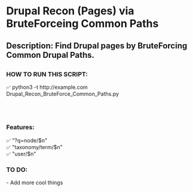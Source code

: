 <h1>Drupal Recon (Pages) via BruteForceing Common Paths </h1>

<h2> Description:  Find Drupal pages by BruteForcing Common Drupal Paths. 
<h2>

<h3>HOW TO RUN THIS SCRIPT:</h3>
✅ python3 -t http://example.com Drupal_Recon_BruteForce_Common_Paths.py

<br><br>

<h3>Features: </h3>
✅ "?q=node/$n"
<br>
✅ "taxonomy/term/$n"
<br>
✅ "user/$n"
<br>

<h3>TO DO:</h3>
- Add more cool things

